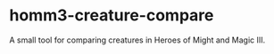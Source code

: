 homm3-creature-compare
======================

A small tool for comparing creatures in Heroes of Might and Magic III.
